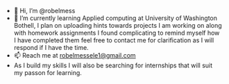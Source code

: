 - 👋 Hi, I’m @robelmess 
- 🌱 I’m currently learning Applied computing at University of Washington Bothell,
I plan on uploading hints towards projects I am working on along with homework assignments I found complicating to remind myself
how I have completed them feel free to contact me for clarification as I will respond if I have the time.
- 📫 Reach me at robelmessele1@gmail.com
- As I build my skills I will also be searching for internships that will suit my passon for learning. 

<!---
robelmess/robelmess is a ✨ special ✨ repository because its `README.md` (this file) appears on your GitHub profile.
You can click the Preview link to take a look at your changes.
--->
